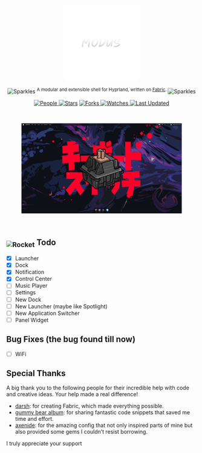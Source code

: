 <p align="center">
  <img src="assets/modus.png" height="200" alt="Logo">
</p>
<p align="center"><img src="https://raw.githubusercontent.com/Tarikul-Islam-Anik/Telegram-Animated-Emojis/main/Activity/Sparkles.webp" alt="Sparkles" width="25" height="25" /> <sup>A modular and extensible shell for Hyprland, written on <a href="https://github.com/Fabric-Development/fabric/">Fabric</a>. </sup><img src="https://raw.githubusercontent.com/Tarikul-Islam-Anik/Telegram-Animated-Emojis/main/Activity/Sparkles.webp" alt="Sparkles" width="25" height="25" /></p>

<p align="center">

<a href="https://github.com/S4NKALP/Modus/graphs/contributors">
<img alt="People" src="https://img.shields.io/github/contributors/S4NKALP/Modus?style=flat&color=ffaaf2&label=People"> </a>

<a href="https://github.com/S4NKALP/Modus/stargazers">
<img alt="Stars" src="https://img.shields.io/github/stars/S4NKALP/Modus?style=flat&color=98c379&label=Stars"></a>

<a href="https://github.com/S4NKALP/Modus/network/members">
<img alt="Forks" src="https://img.shields.io/github/forks/S4NKALP/Modus?style=flat&color=66a8e0&label=Forks"> </a>

<a href="https://github.com/S4NKALP/Modus/watchers">
<img alt="Watches" src="https://img.shields.io/github/watchers/S4NKALP/Modus?style=flat&color=f5d08b&label=Watches"> </a>

<a href="https://github.com/S4NKALP/Modus/pulse">
<img alt="Last Updated" src="https://img.shields.io/github/last-commit/S4NKALP/Modus?style=flat&color=e06c75&label="> </a>
</p>

<br>

<figure>
  <img src="assets/screenshots/home.png" alt="fabric">
  <br/>
</figure>
<br>

<h2><sub><img src="https://raw.githubusercontent.com/Tarikul-Islam-Anik/Animated-Fluent-Emojis/master/Emojis/Travel%20and%20places/Rocket.png" alt="Rocket" width="25" height="25" /></sub> Todo</h2>

- [x] Launcher
- [x] Dock
- [x] Notification
- [x] Control Center
- [ ] Music Player
- [ ] Settings
- [ ] New Dock
- [ ] New Launcher (maybe like Spotlight)
- [ ] New Application Switcher
- [ ] Panel Widget

## Bug Fixes (the bug found till now)

- [ ] WiFi

## Special Thanks

A big thank you to the following people for their incredible help with code and creative ideas. Your help made a real difference!

- [darsh](https://github.com/its-darsh): for creating Fabric, which made everything possible.
- [gummy bear album](https://github.com/muhchaudhary): for sharing fantastic code snippets that saved me time and effort.
- [axenide](https://github.com/Axenide): for the amazing config that not only inspired parts of mine but also provided some gems I couldn’t resist borrowing.

I truly appreciate your support
